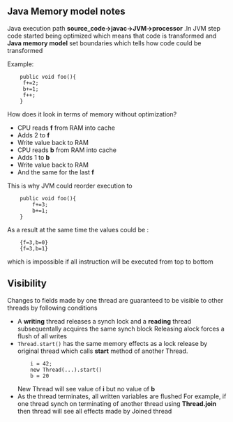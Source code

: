 ## Java Memory model notes


Java execution path **source_code->javac->JVM->processor** .In JVM step code started being optimized which means that code is transformed and **Java memory model** set boundaries which tells how code could be transformed

Example:

```
	public void foo(){
	 f+=2;
	 b+=1;
	 f++;
	}
```

How does it look in terms of memory without optimization? 

* CPU reads **f** from RAM into cache
* Adds 2 to **f**
* Write value back to RAM
* CPU reads **b** from RAM into cache
* Adds 1 to **b**
* Write value back to RAM
* And the same for the last **f**

This is why JVM could reorder execution to 

```
	public void foo(){
		f+=3;
		b+=1;
	}
```

As a result at the same time the values could be : 

```
	{f=3,b=0}
	{f=3,b=1}
```	
which is impossible if all instruction will be executed from top to bottom 


## Visibility 

Changes to fields made by one thread are guaranteed to be visible to other threads by following conditions

* A **writing** thread releases a synch lock and a **reading** thread subsequentally acquires the same synch block
 	Releasing alock forces a flush of all writes 
* ```Thread.start()``` has the same memory effects as a lock release by original thread which calls **start** method of another Thread. 
	```
		i = 42;
		new Thread(...).start()
		b = 20
	```
	 New Thread will see value of **i** but no value of **b**
* As the thread terminates, all written variables are flushed 
	For example, if one thread synch on terminating of another thread using **Thread.join** then thread will see all effects made by Joined thread
